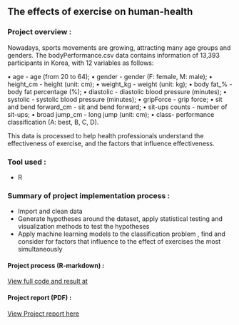 ## The effects of exercise on human-health
### Project overview : 
Nowadays, sports movements are growing, attracting many age groups and genders. The bodyPerformance.csv data contains information of 13,393 participants in Korea, with 12 variables as follows:

  • age - age (from 20 to 64);
  • gender - gender (F: female, M: male);
  • height_cm - height (unit: cm);
  • weight_kg - weight (unit: kg);
  • body fat_% - body fat percentage (%);
  • diastolic - diastolic blood pressure (minutes);
  • systolic - systolic blood pressure (minutes);
  • gripForce - grip force;
  • sit and bend forward_cm - sit and bend forward;
  • sit-ups counts - number of sit-ups;
  • broad jump_cm - long jump (unit: cm);
  • class- performance classification (A: best, B, C, D).
  
This data is processed to help health professionals understand the effectiveness of exercise, and the factors that influence effectiveness.
### Tool used : 
- R
### Summary of project implementation process : 
- Import and clean data
- Generate hypotheses around the dataset, apply statistical testing and visualization methods to test the hypotheses
- Apply machine learning models to the classification problem , find and consider for factors that influence to the effect of exercises the most simultaneously
#### Project process (R-markdown) : 
[View full code and result at ](https://khanhvierus.github.io/The-effects-of-exercise-on-human-health/)
#### Project report (PDF) :
[View Project report here ](Project_Report_Final.pdf)





